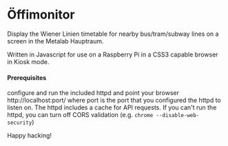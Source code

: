 # Öffimonitor

Display the Wiener Linien timetable for nearby bus/tram/subway lines on a
screen in the Metalab Hauptraum.

Written in Javascript for use on a Raspberry Pi in a CSS3 capable browser in Kiosk mode.

#### Prerequisites

configure and run the included httpd and point your browser http://localhost:port/ where port is the port that you configured the httpd to listen on. The httpd includes a cache for API requests. If you can't run the httpd, you can turn off CORS validation (e.g. `chrome --disable-web-security`)

Happy hacking!
